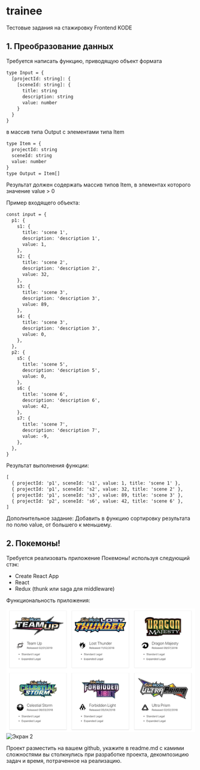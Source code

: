 # trainee

Тестовые задания на стажировку Frontend KODE

## 1. Преобразование данных

Требуется написать функцию, приводящую объект формата

```
type Input = {
  [projectId: string]: {
    [sceneId: string]: {
      title: string
      description: string
      value: number
    }
  }
}
```

в массив типа Output с элементами типа Item

```
type Item = {
  projectId: string
  sceneId: string
  value: number
}
type Output = Item[]
```

Результат должен содержать массив типов Item, в элементах которого значение value > 0

Пример входящего объекта:

```
const input = {
  p1: {
    s1: {
      title: 'scene 1',
      description: 'description 1',
      value: 1,
    },
    s2: {
      title: 'scene 2',
      description: 'description 2',
      value: 32,
    },
    s3: {
      title: 'scene 3',
      description: 'description 3',
      value: 89,
    },
    s4: {
      title: 'scene 3',
      description: 'description 3',
      value: 0,
    },
  },
  p2: {
    s5: {
      title: 'scene 5',
      description: 'description 5',
      value: 0,
    },
    s6: {
      title: 'scene 6',
      description: 'description 6',
      value: 42,
    },
    s7: {
      title: 'scene 7',
      description: 'description 7',
      value: -9,
    },
  },
}
```

Результат выполнения функции:

```
[
  { projectId: 'p1', sceneId: 's1', value: 1, title: 'scene 1' },
  { projectId: 'p1', sceneId: 's2', value: 32, title: 'scene 2' },
  { projectId: 'p1', sceneId: 's3', value: 89, title: 'scene 3' },
  { projectId: 'p2', sceneId: 's6', value: 42, title: 'scene 6' },
]
```

Дополнительное задание:
Добавить в функцию сортировку результата по полю value, от большего к меньшему.

## 2. Покемоны!

Требуется реализовать приложение Покемоны! используя следующий стэк:

- Create React App
- React
- Redux (thunk или saga для middleware)

Функциональность приложения:

![Экран 1](screen1.png?raw=true "Экран 1")
![Экран 2](screen2.png?raw=true "Экран 2")

Проект разместить на вашем github, укажите в readme.md с камими сложностями вы столкнулись при разработке проекта, декомпозицию задач и время, потраченное на реализацию.
